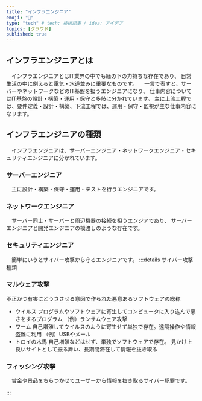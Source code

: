 ```yaml
---
title: "インフラエンジニア"
emoji: "👏"
type: "tech" # tech: 技術記事 / idea: アイデア
topics: [クラウド]
published: true
---
```

## インフラエンジニアとは
　インフラエンジニアとはIT業界の中でも縁の下の力持ちな存在であり、
日常生活の中に例えると電気・水道並みに重要なものです。
　一言で表すと、サーバーやネットワークなどのIT基盤を扱うエンジニアになり、
仕事内容についてはIT基盤の設計・構築・運用・保守と多岐に分かれています。
主に上流工程では、要件定義・設計・構築、下流工程では、運用・保守・監視が主な仕事内容になリます。

## インフラエンジニアの種類
　インフラエンジニアは、サーバーエンジニア・ネットワークエンジニア・セキュリティエンジニアに分かれています。
　
### サーバーエンジニア
　主に設計・構築・保守・運用・テストを行うエンジニアです。
　
### ネットワークエンジニア
　サーバー同士・サーバーと周辺機器の接続を担うエンジアであり、
サーバーエンジニアと開発エンジニアの橋渡しのような存在です。

### セキュリティエンジニア
　簡単にいうとサイバー攻撃から守るエンジニアです。
:::details サイバー攻撃種類
### マルウェア攻撃
不正かつ有害にどうささせる意図で作られた悪意あるソフトウェアの総称
* ウイルス
プログラムやソフトウェアに寄生してコンピュータに入り込んで悪さをするプログラム
（例）ランサムウェア攻撃
* ワーム
自己増殖してウイルスのように寄生せず単独で存在。遠隔操作や情報盗難に利用
（例）USBやメール
* トロイの木馬
自己増殖などはせず、単独でソフトウェアで存在。
見かけ上良いサイトとして振る舞い、長期間滞在して情報を抜き取る


### フィッシング攻撃
　賞金や景品をちらつかせてユーザーから情報を抜き取るサイバー犯罪です。

:::



